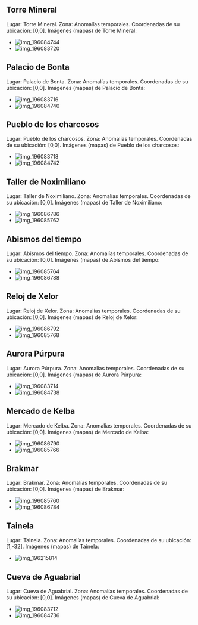 ## Torre Mineral
Lugar: Torre Mineral.
Zona: Anomalías temporales.
Coordenadas de su ubicación: [0,0].
Imágenes (mapas) de Torre Mineral:
- ![img_196084744](https://media.discordapp.net/attachments/1115311447145193482/1115345395330072586/196084744.jpg)
- ![img_196083720](https://media.discordapp.net/attachments/1115311447145193482/1115345361381363802/196083720.jpg)

## Palacio de Bonta
Lugar: Palacio de Bonta.
Zona: Anomalías temporales.
Coordenadas de su ubicación: [0,0].
Imágenes (mapas) de Palacio de Bonta:
- ![img_196083716](https://media.discordapp.net/attachments/1115311447145193482/1115345355219931247/196083716.jpg)
- ![img_196084740](https://media.discordapp.net/attachments/1115311447145193482/1115345372785692702/196084740.jpg)

## Pueblo de los charcosos
Lugar: Pueblo de los charcosos.
Zona: Anomalías temporales.
Coordenadas de su ubicación: [0,0].
Imágenes (mapas) de Pueblo de los charcosos:
- ![img_196083718](https://media.discordapp.net/attachments/1115311447145193482/1115345359573614675/196083718.jpg)
- ![img_196084742](https://media.discordapp.net/attachments/1115311447145193482/1115345375042215936/196084742.jpg)

## Taller de Noximiliano
Lugar: Taller de Noximiliano.
Zona: Anomalías temporales.
Coordenadas de su ubicación: [0,0].
Imágenes (mapas) de Taller de Noximiliano:
- ![img_196086786](https://media.discordapp.net/attachments/1115311447145193482/1115345423788413009/196086786.jpg)
- ![img_196085762](https://media.discordapp.net/attachments/1115311447145193482/1115345407447420998/196085762.jpg)

## Abismos del tiempo
Lugar: Abismos del tiempo.
Zona: Anomalías temporales.
Coordenadas de su ubicación: [0,0].
Imágenes (mapas) de Abismos del tiempo:
- ![img_196085764](https://media.discordapp.net/attachments/1115311447145193482/1115345410052067388/196085764.jpg)
- ![img_196086788](https://media.discordapp.net/attachments/1115311447145193482/1115345444017541271/196086788.jpg)

## Reloj de Xelor
Lugar: Reloj de Xelor.
Zona: Anomalías temporales.
Coordenadas de su ubicación: [0,0].
Imágenes (mapas) de Reloj de Xelor:
- ![img_196086792](https://media.discordapp.net/attachments/1115311447145193482/1115345450497745017/196086792.jpg)
- ![img_196085768](https://media.discordapp.net/attachments/1115311447145193482/1115345417966731314/196085768.jpg)

## Aurora Púrpura
Lugar: Aurora Púrpura.
Zona: Anomalías temporales.
Coordenadas de su ubicación: [0,0].
Imágenes (mapas) de Aurora Púrpura:
- ![img_196083714](https://media.discordapp.net/attachments/1115311447145193482/1115345333367623690/196083714.jpg)
- ![img_196084738](https://media.discordapp.net/attachments/1115311447145193482/1115345371158290523/196084738.jpg)

## Mercado de Kelba
Lugar: Mercado de Kelba.
Zona: Anomalías temporales.
Coordenadas de su ubicación: [0,0].
Imágenes (mapas) de Mercado de Kelba:
- ![img_196086790](https://media.discordapp.net/attachments/1115311447145193482/1115345449004585000/196086790.jpg)
- ![img_196085766](https://media.discordapp.net/attachments/1115311447145193482/1115345412325376080/196085766.jpg)

## Brakmar
Lugar: Brakmar.
Zona: Anomalías temporales.
Coordenadas de su ubicación: [0,0].
Imágenes (mapas) de Brakmar:
- ![img_196085760](https://media.discordapp.net/attachments/1115311447145193482/1115345404427518072/196085760.jpg)
- ![img_196086784](https://media.discordapp.net/attachments/1115311447145193482/1115345422135861409/196086784.jpg)

## Tainela
Lugar: Tainela.
Zona: Anomalías temporales.
Coordenadas de su ubicación: [1,-32].
Imágenes (mapas) de Tainela:
- ![img_196215814](https://media.discordapp.net/attachments/1115311447145193482/1115345456273301595/196215814.jpg)

## Cueva de Aguabrial
Lugar: Cueva de Aguabrial.
Zona: Anomalías temporales.
Coordenadas de su ubicación: [0,0].
Imágenes (mapas) de Cueva de Aguabrial:
- ![img_196083712](https://media.discordapp.net/attachments/1115311447145193482/1115345331203346633/196083712.jpg)
- ![img_196084736](https://media.discordapp.net/attachments/1115311447145193482/1115345368620748970/196084736.jpg)